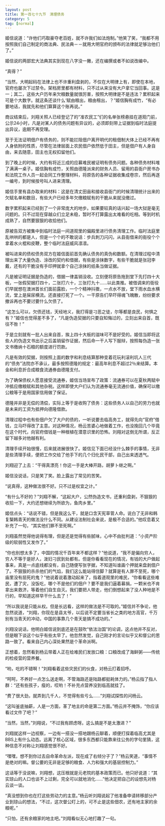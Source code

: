 ```yaml
---
layout: post
title: 第一百七十九节　清理债务
category: 5
tag: [normal]
---
```


姬信说道：“许他们巧取豪夺老百姓，就不许我们如法炮制。”他笑了笑，“我都不用按照我们自己制定的商法典、民法典－－就用大明官府的颁布的法律就足够治他们了。”

姬信说的两部宏大法典其实到现在八字没一撇，还在编撰或者不如说改编中。

“真得？”

“当然，大明起码在法律上也不许重利盘剥的，不仅在大明律上有，即使在本地，官府也屡次下过禁令。架档房里都有材料，只不过从来没有大户拿它当回事。这是一；其二，这些大户历年来欠粮数量就很厉害，按照大明律是不是违法？累积起来可是个大数字。就这条还谈什么‘赋由粮出，粮由租出，？”姬信胸有成竹，“有必要地话，我就先和他们算算这个账再说。”

商议结束后，刘翔关照人已经登记了的“准农民工”们的名单张榜悬挂在道观门前，公示24小时，凡是对某人的债务问题有异议的，必须即刻带上证据到临时法庭提出异议，逾期不再受理。

至于无法证明佃户有债务的，则不能拦阻佃户离开明代的租佃制大体上已经不再有人身依附的性质，尽管在法律层面上农民佃户依然低于田主，但是佃户有人身自由，来去随意，田主也无权扣留他们。

到了晚上的时候，大约有将近三成的应募难民被证明有债务问题。各种债务材料堆了满满一桌子。姬信胸有成竹，关照由德隆派来的财务人员、留用的县衙户房书办和法院工作人员一起会同工作整理材料，将原告的各种证据收集成卷宗，然后再逐一编号，到时候按号叫人进来清理。

姬信手里有县办取来的材料：这是在清丈田亩和接收县衙门的时候清理统计出来的欠赋名单和数目，有些大户已经多年欠缴粮赋有的干脆从来就没缴过。

数字累积起来已经到了一个非常庞大的地步。如果要较真的话兴起一场大狱是毫无问题的。只不过现在穿越众们立足未稳，暂时不打算露出太难看的吃相。等到时机成熟了，自然要狠狠的收拾他们。

原被告双方被集中到临时法庭一间道观里的偏殿里进行债务清理工作。临时法庭里乱哄哄的都是人，但是一个个的不敢说话：步兵刺刀闪闪，从县衙借来的衙役个个拿着水火棍和皮鞭，整个临时法庭威风凛凛。

被叫进来的债权债务双方在姬信面前首先确认债务的真伪和数额。在清理过程中清理出来了大量伪造、涂改的契约和借据，有些是涂抹数字，有些干脆就是张冠李戴，还有的干脆没有手印押就拿个自己涂抹的纸条当做证据。

凡是被证明证据是伪造的，借据一律盖销没收。立刻便将原告拖到堂下先打四十大板，一张假契据打四十，二张打六十，三张打九十……以此类推。被借调来的衙役们早就想在澳洲首长们面前露脸，一个个精神抖擞，一点水不放，堂下雨水血水横流，堂上是屎尿横流。还直接打死了一个。一干原告们早吓得魂飞魄散，纷纷要求撤诉再也不要讨要什么欠债了。

“这怎么可以，欠债还钱，天经地义，我打得是刁恶之徒，尔等都是良民，何惧之有？”姬信也觉得差不多了，“凡是伪造契据的只要自知悔过的，立刻出来自首，既往不咎！”

于是立刻就有一批人出来自首，挨上四十大板的滋味可不是好受的。姬信当即将这些人的伪造文书出示之后盖销留作证据，然后命一干人写下服辩，按照每伪造一张文书缴纳十石粮的额度进行罚款。

凡是有效的契据，则按照上面的数字和利息结算那种变着花玩利滚利坑人三代的“债务”法院亦不承认，最多按照德隆的规定：最高年利息不超过2％来结算。本金和利息折合成粮食流通券由德隆支付。

为了确保债权人愿意接受流通券，姬信当场宣布了政策：流通券可以在夏秋两赋中冲抵应缴粮赋和其他杂税。这样即使大户们认为流通券毫无流通价值，确保可以缴公粮等于是用国家信用做了保证。

德隆并非是无偿的清偿，实际上等于是收购了债务：这些债务人以自己的劳力也就是未来的工资为抵押向德隆借款。

清理过程中也有些佃户欠了大户的债的，一听说要去临高务工，就得先向“官府”借钱，立马吓得改了主意。对这种情况，杨云苦婆心地做着工作，也没挽回几个毕竟在这个时代，向官府借钱是一种根植在潜意识里的恐怖。刘翔对这倒无所谓，反正留下越多对他越有利。

清理手续开始很慢，后来就进展很快了。姬信见下面已经没什么棘手的事情，无非是些清理手续，便把工作交给了他手下的几个归化民干部，自己出来透透气。

刘翔迎了上去：“干得真漂亮！你这一手是大棒开路，胡萝卜继之啊。”

姬信没说话，只是笑了笑。脸上露出了常见的苦笑。

“说真得，这种做法很不好。只不过是权宜之计。”

“有什么不好的？”刘翔不解，“这起大户，公然伪造文书，还重利盘剥，不狠狠的收拾一下，大约还想继续为所欲为，鱼肉乡里。”

姬信点头：“话说不错，但是我这么干，就是口含天宪草菅人命。说白了无非和韩复榘韩青天的做法没什么不同。从建设法制社会来说，是极不合适的。”他叹息着又补充了一句，“其实他们罪不至死啊。”

刘翔虽然觉得他说得有理，但是还是觉得有些腻味，心中不由批判道：“小资产阶级的软弱性又发作了。”

“你也别想太多了，中国的情况千百年来不都这样？”他说道，“我不是偏向穷人，穷人不等于是好人，泼妇刁民到处都有。但是你看看现在的情况，有钱的大户做起事来，真是一点底线都没有，自己随便写张字据，不知道叫谁画个押就来盘剥佃户了。不狠狠的杀杀他们的气焰，我们这么能站得住脚？就算是有人罪不至死，哪个庙里没有屈死的鬼？”他说着说着激动起来了，指着道观里的难民，“你看看这些难民，遭了灾，没饭吃，哪个不是他们的佃户？要不是我们逼着募捐，一颗米也不肯拿出来救济，等着他们自生自灭。我们要把人带走，他们倒想起来了没人种地是不行的，早知道这样早干什么去了！”

“所以我说是只能从权。但是长远看，这样的做法是不可取的。”姬信并不争论，他忽然说道，“刘翔，你现在是县太爷，以后说不定要当省长之类的地方高官，千万别有当青天的冲动，中国的事靠几个青天是搞不成功的。”

刘翔没说话，他明白姬信说到底还是在鼓吹“依法治国”的论调，这点他并不反对，但是眼下谈这个似乎有些太早了。他忽然发觉，自己刚才的言论似乎又和督公的思路一致了。看来自己内心深处果然是个革命派啊。

正想着，忽然看到杨云带着人正在给难民们发放口粮：口粮改成了海鲜粥――传统的检疫营的营养餐。

“哟，吃的不错啊！”刘翔看着这些灾民们的伙食，对杨云打着招呼。

“呵呵，不养好一点怎么送走啊，不管海路还是陆路都挺耗体力的。”杨云指了指人群：“还有些孩子，瘦的，哎哟！不补充点营养没到临高就挂了。

“费了很大劲，就弄到几千人，不觉得有些亏么……”刘翔试探性的问杨云。

“这叫釜底抽薪，人是一方面，革了地主的命是第二方面。”杨云并不掩饰，“你应该看过文件了吧？”

“当然，当然，”刘翔说，“不过我有顾虑呀。这么搞是不是太激进？”

刘翔就这样一边视察，一边有一搭没一搭地跟杨云聊着，顺便打探着临高尤其是BBS上有什么动态。远离了核心区域，很多东西都只能靠来往公务的字句里猜，这种信息不对称让刘翔感觉很不好。

“嘿嘿，想不到你过去自命革命左派，现在成了右倾分子了？”杨云笑道，“事情不是绝对的嘛。督公要的无非是足够的粮食、人力和强大的基层控制力。”

这话等于没说嘛，刘翔想，这压根就是元老院的基本政策而已。他只好说道：“其实琼山的人口也谈不上过剩，完全可以就地消化……”他决定把自己的设想先对杨云谈一谈。

“真没想到你也在打这些劳动力的主意。”杨云听刘翔说起了他准备申请转移部分产业到琼山的想法，“不过，这次督公盯上的，可不止是这些佃农，还有地主家的余粮呢。”

“只怕，还有余粮家的地主吧。”刘翔看似无心地打趣了一句。
